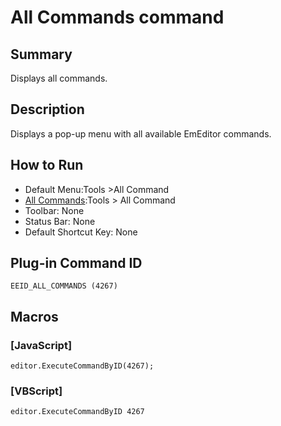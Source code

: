 # All Commands command

## Summary

Displays all commands.

## Description

Displays a pop-up menu with all available EmEditor commands.

## How to Run

- Default Menu:Tools \>All Command
- [All Commands](all_commands):Tools >
All Command
- Toolbar: None
- Status Bar: None
- Default Shortcut Key: None

## Plug-in Command ID

```
EEID_ALL_COMMANDS (4267)```

## Macros

### \[JavaScript\]

```
editor.ExecuteCommandByID(4267);
```

### \[VBScript\]

```
editor.ExecuteCommandByID 4267
```
